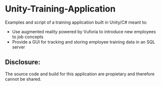 # Unity-Training-Application

Examples and script of a training application built in Unity/C# meant to: 

- Use augmented reality powered by Vuforia to introduce new employees to job concepts
- Provide a GUI for tracking and storing employee training data in an SQL server

## Disclosure: 
The source code and build for this application are propietary and therefore cannot be shared. 
